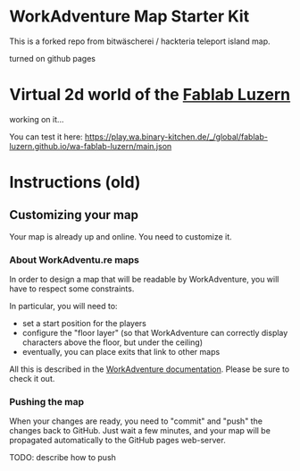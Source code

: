 # WorkAdventure Map Starter Kit

This is a forked repo from bitwäscherei / hackteria teleport island map.

turned on github pages

# Virtual 2d world of the [Fablab Luzern](https://fablab-luzern.ch/)

working on it...

You can test it here: https://play.wa.binary-kitchen.de/_/global/fablab-luzern.github.io/wa-fablab-luzern/main.json


# Instructions (old) 

## Customizing your map

Your map is already up and online. You need to customize it.

### About WorkAdventu.re maps

In order to design a map that will be readable by WorkAdventure, you will have to respect some constraints.

In particular, you will need to:

- set a start position for the players
- configure the "floor layer" (so that WorkAdventure can correctly display characters above the floor, but under the ceiling)
- eventually, you can place exits that link to other maps

All this is described in the [WorkAdventure documentation](https://github.com/thecodingmachine/workadventure/#designing-a-map).
Please be sure to check it out. 

### Pushing the map

When your changes are ready, you need to "commit" and "push" the changes back to GitHub.
Just wait a few minutes, and your map will be propagated automatically to the GitHub pages web-server.

TODO: describe how to push
